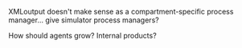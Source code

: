 XMLoutput doesn't make sense as a compartment-specific process manager... give simulator process managers?


How should agents grow? Internal products?
